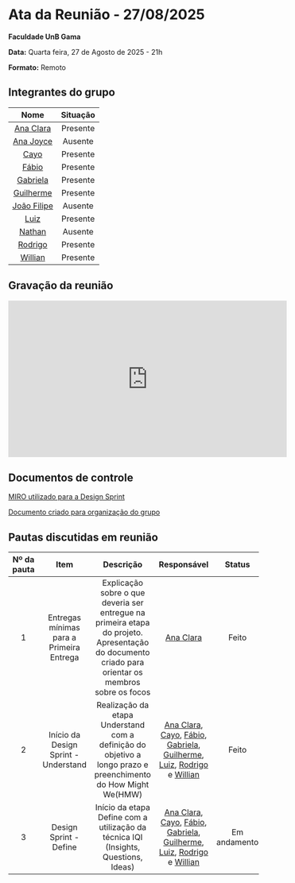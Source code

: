 # Ata da Reunião - 27/08/2025

**Faculdade UnB Gama**  

**Data:** Quarta feira, 27 de Agosto de 2025 - 21h

**Formato:** Remoto

## Integrantes do grupo

| Nome | Situação|
|:----:|:-------:|
| [Ana Clara](https://github.com/anabborges) | Presente |
| [Ana Joyce](https://github.com/anajoyceamorim) | Ausente |
| [Cayo](https://github.com/Cayoalencar) | Presente |
| [Fábio](https://github.com/fabinsz) | Presente |
| [Gabriela](https://github.com/gaubiela) | Presente |
| [Guilherme](https://github.com/storch7) | Presente |
| [João Filipe](https://github.com/Joao151104) | Ausente |
| [Luiz](https://github.com/luizfaria1989) | Presente |
| [Nathan](https://github.com/Nathan-bs) | Ausente |
| [Rodrigo](https://github.com/rodrigoFAmaral) | Presente |
| [Willian](https://github.com/Wooo589) | Presente |


## Gravação da reunião

<iframe width="560" height="315" src="https://www.youtube.com/embed/lg87qSB0cw0?si=g5tx8oXYwCh2pxeU" title="YouTube video player" frameborder="0" allow="accelerometer; autoplay; clipboard-write; encrypted-media; gyroscope; picture-in-picture; web-share" referrerpolicy="strict-origin-when-cross-origin" allowfullscreen></iframe>


## Documentos de controle

[MIRO utilizado para a Design Sprint](https://miro.com/welcomeonboard/YmVEQVFJQTNubzh3bVA3NnNtYUhpNklFZmluMGxlKytKaktvQjZEa2s3L2plY0NMOG1RYnRGQm8vQWZRMWs1K29lZVY4S0N5aGZDVlVqQmxHTWhWVll2VGJWdHczeUR0N1VLMDZ3TUF5eGtXdlZuOTMwbVUrMDlUajR6RWRsM2FBS2NFMDFkcUNFSnM0d3FEN050ekl3PT0hdjE=?share_link_id=883081492399)

[Documento criado para organização do grupo](https://docs.google.com/document/d/166iwKdKvGa5RAr3u0hPC4b4f08dldjbM6EjsIdt0ons/edit?usp=sharing)


## Pautas discutidas em reunião

| Nº da pauta | Item                        | Descrição                                                                                     | Responsável                    | Status              |
|:-----------:|:---------------------------:|:---------------------------------------------------------------------------------------------:|:------------------------------:|:-------------------:|
| 1 | Entregas mínimas para a Primeira Entrega | Explicação sobre o que deveria ser entregue na primeira etapa do projeto. Apresentação do documento criado para orientar os membros sobre os focos | [Ana Clara](https://github.com/anabborges) | Feito |
| 2 | Início da Design Sprint - Understand | Realização da etapa Understand com a definição do objetivo a longo prazo e preenchimento do How Might We(HMW) | [Ana Clara](https://github.com/anabborges), [Cayo](https://github.com/Cayoalencar), [Fábio](https://github.com/fabinsz), [Gabriela](https://github.com/gaubiela), [Guilherme](https://github.com/storch7), [Luiz](https://github.com/luizfaria1989), [Rodrigo](https://github.com/rodrigoFAmaral) e [Willian](https://github.com/Wooo589) | Feito |
| 3 | Design Sprint - Define | Início da etapa Define com a utilização da técnica IQI (Insights, Questions, Ideas)| [Ana Clara](https://github.com/anabborges), [Cayo](https://github.com/Cayoalencar), [Fábio](https://github.com/fabinsz), [Gabriela](https://github.com/gaubiela), [Guilherme](https://github.com/storch7), [Luiz](https://github.com/luizfaria1989), [Rodrigo](https://github.com/rodrigoFAmaral) e [Willian](https://github.com/Wooo589) | Em andamento |
